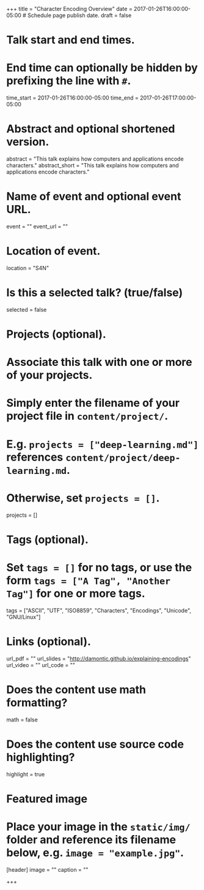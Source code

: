 +++
title = "Character Encoding Overview"
date = 2017-01-26T16:00:00-05:00  # Schedule page publish date.
draft = false

# Talk start and end times.
#   End time can optionally be hidden by prefixing the line with `#`.
time_start = 2017-01-26T16:00:00-05:00
time_end = 2017-01-26T17:00:00-05:00

# Abstract and optional shortened version.
abstract = "This talk explains how computers and applications encode characters."
abstract_short = "This talk explains how computers and applications encode characters."

# Name of event and optional event URL.
event = ""
event_url = ""

# Location of event.
location = "S4N"

# Is this a selected talk? (true/false)
selected = false

# Projects (optional).
#   Associate this talk with one or more of your projects.
#   Simply enter the filename of your project file in `content/project/`.
#   E.g. `projects = ["deep-learning.md"]` references `content/project/deep-learning.md`.
#   Otherwise, set `projects = []`.
projects = []

# Tags (optional).
#   Set `tags = []` for no tags, or use the form `tags = ["A Tag", "Another Tag"]` for one or more tags.
tags = ["ASCII", "UTF", "ISO8859", "Characters", "Encodings", "Unicode", "GNU/Linux"]

# Links (optional).
url_pdf = ""
url_slides = "http://damontic.github.io/explaining-encodings"
url_video = ""
url_code = ""

# Does the content use math formatting?
math = false

# Does the content use source code highlighting?
highlight = true

# Featured image
# Place your image in the `static/img/` folder and reference its filename below, e.g. `image = "example.jpg"`.
[header]
image = ""
caption = ""

+++
